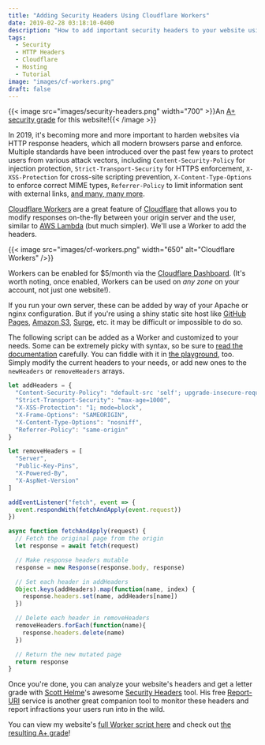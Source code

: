 ```yaml
---
title: "Adding Security Headers Using Cloudflare Workers"
date: 2019-02-28 03:18:10-0400
description: "How to add important security headers to your website using Cloudflare Workers before delivering the response to the user."
tags:
  - Security
  - HTTP Headers
  - Cloudflare
  - Hosting
  - Tutorial
image: "images/cf-workers.png"
draft: false
---
```


{{< image src="images/security-headers.png" width="700" >}}An [A+ security grade](https://securityheaders.com/?q=jarv.is&followRedirects=on) for this website!{{< /image >}}

In 2019, it's becoming more and more important to harden websites via HTTP response headers, which all modern browsers parse and enforce. Multiple standards have been introduced over the past few years to protect users from various attack vectors, including `Content-Security-Policy` for injection protection, `Strict-Transport-Security` for HTTPS enforcement, `X-XSS-Protection` for cross-site scripting prevention, `X-Content-Type-Options` to enforce correct MIME types, `Referrer-Policy` to limit information sent with external links, [and many, many more](https://www.netsparker.com/whitepaper-http-security-headers/).

[Cloudflare Workers](https://www.cloudflare.com/products/cloudflare-workers/) are a great feature of [Cloudflare](https://www.cloudflare.com/) that allows you to modify responses on-the-fly between your origin server and the user, similar to [AWS Lambda](https://aws.amazon.com/lambda/) (but much simpler). We'll use a Worker to add the headers.

{{< image src="images/cf-workers.png" width="650" alt="Cloudflare Workers" />}}

Workers can be enabled for \$5/month via the [Cloudflare Dashboard](https://dash.cloudflare.com/). (It's worth noting, once enabled, Workers can be used on _any zone_ on your account, not just one website!).

If you run your own server, these can be added by way of your Apache or nginx configuration. But if you're using a shiny static site host like [GitHub Pages](https://pages.github.com/), [Amazon S3](https://aws.amazon.com/s3/), [Surge](https://surge.sh/), etc. it may be difficult or impossible to do so.

The following script can be added as a Worker and customized to your needs. Some can be extremely picky with syntax, so be sure to [read the documentation](https://www.netsparker.com/whitepaper-http-security-headers/) carefully. You can fiddle with it in [the playground](https://cloudflareworkers.com/), too. Simply modify the current headers to your needs, or add new ones to the `newHeaders` or `removeHeaders` arrays.

<!-- prettier-ignore -->
```js
let addHeaders = {
  "Content-Security-Policy": "default-src 'self'; upgrade-insecure-requests",
  "Strict-Transport-Security": "max-age=1000",
  "X-XSS-Protection": "1; mode=block",
  "X-Frame-Options": "SAMEORIGIN",
  "X-Content-Type-Options": "nosniff",
  "Referrer-Policy": "same-origin"
}

let removeHeaders = [
  "Server",
  "Public-Key-Pins",
  "X-Powered-By",
  "X-AspNet-Version"
]

addEventListener("fetch", event => {
  event.respondWith(fetchAndApply(event.request))
})

async function fetchAndApply(request) {
  // Fetch the original page from the origin
  let response = await fetch(request)

  // Make response headers mutable
  response = new Response(response.body, response)

  // Set each header in addHeaders
  Object.keys(addHeaders).map(function(name, index) {
    response.headers.set(name, addHeaders[name])
  })

  // Delete each header in removeHeaders
  removeHeaders.forEach(function(name){
    response.headers.delete(name)
  })

  // Return the new mutated page
  return response
}
```

Once you're done, you can analyze your website's headers and get a letter grade with [Scott Helme](https://scotthelme.co.uk/)'s awesome [Security Headers](https://securityheaders.com/) tool. His free [Report-URI](https://report-uri.com/) service is another great companion tool to monitor these headers and report infractions your users run into in the wild.

You can view my website's [full Worker script here](https://github.com/jakejarvis/jarv.is/blob/ededcc05c4a5b2650d5a7eb6f8d00496b61221e3/worker.js) and check out [the resulting A+ grade](https://securityheaders.com/?q=https%3A%2F%2Fjarv.is%2F)!
